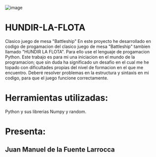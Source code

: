 ![image](https://github.com/user-attachments/assets/ff66f8ca-3785-48ef-b63a-19a06523a50a)

# HUNDIR-LA-FLOTA
Clasico juego de mesa "Battleship" 
En este proyecto he desarrollado en codigo de progamacion del clasico juego de mesa "Battleship" tambien llamado "HUNDIR LA FLOTA".
Para ello use el lenguaje de progamacion Python.
Este trabajo es para mi una iniciacion en el mundo de la programacion; que sin duda ha significado un desafio en el cual me he topado con dificultades propias del nivel de formacion en el que me encuentro. 
Deberé resolver problemas en la estructura y sintaxis en mi codigo, para que el juego funcione correctamente.

# Herramientas utilizadas:

Python y sus librerias Numpy y random.

# Presenta:
## Juan Manuel de la Fuente Larrocca

